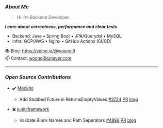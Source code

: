 ### _About Me_

> Hi I'm Backend Developer.


***I care about correctness, performance and clear tests***

- Backend: Java • Spring Boot • JPA/Querydsl • MySQL  
- Infra: GCP/AWS • Nginx • GitHub Actions (CI/CD)  
  
📚 Blog: https://velog.io/@woongi9  
📫 Contact: woongi9@naver.com  

---

### _*Open Source Contributions*_
* ✔️ [Mockito](https://github.com/mockito/mockito)
  * Add Stubbed Future in ReturnsEmptyValues [#3724](https://github.com/mockito/mockito/issues/3724)  [PR](https://github.com/mockito/mockito/pull/3727) [blog](https://velog.io/@woongi9/Mockito-%EC%98%A4%ED%94%88%EC%86%8C%EC%8A%A4-%EA%B8%B0%EC%97%AC-%ED%9A%8C%EA%B3%A0)

* ✖️ [junit-framework](https://github.com/junit-team/junit-framework)
  * Validate Blank Names and Path Separators  [#4896](https://github.com/junit-team/junit-framework/issues/4896) [PR](https://github.com/junit-team/junit-framework/pull/4901) [blog](https://velog.io/@woongi9/Junit-framework-%EA%B8%B0%EC%97%AC-%EB%8F%84%EC%A0%84-%EC%8B%A4%ED%8C%A8-%ED%9B%84%EA%B8%B0)
